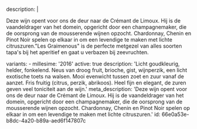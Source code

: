 description: |
  <p>Deze wijn opent voor ons de deur naar de Crémant de Limoux. Hij is de vaandeldrager van het domein, opgericht door een champagnemaker, die de oorsprong van de mousserende wijnen opzocht. Chardonnay, Chenin en Pinot Noir spelen op elkaar in om een levendige te maken met lichte citruszuren."Les 
  Graimenous" is de perfecte metgezel van alles soorten tapa's bij het aperitief en gaat u verbazen bij zeevruchten.</p>
variants:
  -
    millesime: '2016'
    active: true
    description: 'Licht goudkleurig, helder, fonkelend. Neus van droog fruit, brioche, gist, wijnperzik, een licht exotische toets na walsen. Mooi evenwicht tussen zoet en zuur vanaf de aanzet. Fris fruitig (citrus, perzik, abrikoos). Heel fijn en elegant, de zuren geven veel toniciteit aan de wijn.'
meta_description: 'Deze wijn opent voor ons de deur naar de Crémant de Limoux. Hij is de vaandeldrager van het domein, opgericht door een champagnemaker, die de oorsprong van de mousserende wijnen opzocht. Chardonnay, Chenin en Pinot Noir spelen op elkaar in om een levendige te maken met lichte citruszuren.'
id: 66e0a53e-b8dc-4a20-b89a-aed6f147807c
